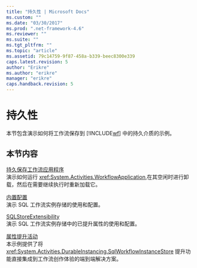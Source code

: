 ```yaml
---
title: "持久性 | Microsoft Docs"
ms.custom: ""
ms.date: "03/30/2017"
ms.prod: ".net-framework-4.6"
ms.reviewer: ""
ms.suite: ""
ms.tgt_pltfrm: ""
ms.topic: "article"
ms.assetid: 79c14759-9f87-458a-b339-beec8300e339
caps.latest.revision: 5
author: "Erikre"
ms.author: "erikre"
manager: "erikre"
caps.handback.revision: 5
---
```

# 持久性
本节包含演示如何将工作流保存到 [!INCLUDE[wf](../../../../includes/wf-md.md)] 中的持久介质的示例。  
  
## 本节内容  
 [持久保存工作流应用程序](../../../../docs/framework/windows-workflow-foundation/samples/persisting-a-workflow-application.md)  
 演示如何运行 <xref:System.Activities.WorkflowApplication>,在其空闲时进行卸载，然后在需要继续执行时重新加载它。  
  
 [内置配置](../../../../docs/framework/windows-workflow-foundation/samples/built-in-configuration.md)  
 演示 SQL 工作流实例存储的使用和配置。  
  
 [SQLStoreExtensibility](../../../../docs/framework/windows-workflow-foundation/samples/sqlstoreextensibility.md)  
 演示 SQL 工作流实例存储中的已提升属性的使用和配置。  
  
 [属性提升活动](../../../../docs/framework/windows-workflow-foundation/samples/property-promotion-activity.md)  
 本示例提供了将 <xref:System.Activities.DurableInstancing.SqlWorkflowInstanceStore> 提升功能直接集成到工作流创作体验的端到端解决方案。